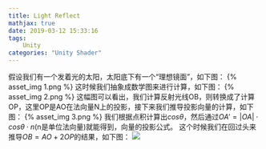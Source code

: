 ```yaml
---
title: Light Reflect
mathjax: true
date: 2019-03-12 15:33:16
tags:
    Unity
categories: "Unity Shader"
---
```


假设我们有一个发着光的太阳，太阳底下有一个“理想镜面”，如下图：
{% asset_img 1.png %}
这时候我们抽象成数学图来进行计算，如下图：
{% asset_img 2.png %}
这幅图可以看出，我们计算反射光线OB，则转换成了计算OP，这里OP是AO在法向量N上的投影，接下来我们推导投影向量的计算，如下图：
{% asset_img 3.png %}
我们根据点积计算出$cos\theta$，然后通过$OA' = |OA| \cdot cos\theta \cdot n$(n是单位法向量)就能得到，向量的投影公式。
这个时候我们在回过头来推导$OB = AO + 2OP$的结果，如下图：
![](4.png)